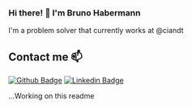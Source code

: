 ### Hi there! 👋 I'm Bruno Habermann

I'm a problem solver that currently works at @ciandt

## Contact me 📫

[![Github Badge](https://img.shields.io/badge/-Github-000?style=plastic&logo=Github&logoColor=white)](https://github.com/bhabermann)
[![Linkedin Badge](https://img.shields.io/badge/-LinkedIn-blue?style=plastic&logo=Linkedin&logoColor=white)](https://www.linkedin.com/in/brunohabermann/)

...Working on this readme
<!--
**bhabermann/bhabermann** is a ✨ _special_ ✨ repository because its `README.md` (this file) appears on your GitHub profile.

Here are some ideas to get you started:

- 🔭 I’m currently working on ...
- 🌱 I’m currently learning ...
- 👯 I’m looking to collaborate on ...
- 🤔 I’m looking for help with ...
- 💬 Ask me about ...
- 📫 How to reach me: ...
- 😄 Pronouns: ...
- ⚡ Fun fact: ...
-->
